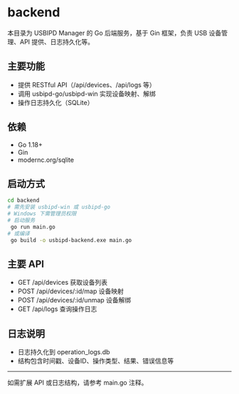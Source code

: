 # backend

本目录为 USBIPD Manager 的 Go 后端服务，基于 Gin 框架，负责 USB 设备管理、API 提供、日志持久化等。

## 主要功能
- 提供 RESTful API（/api/devices、/api/logs 等）
- 调用 usbipd-go/usbipd-win 实现设备映射、解绑
- 操作日志持久化（SQLite）

## 依赖
- Go 1.18+
- Gin
- modernc.org/sqlite

## 启动方式
```bash
cd backend
# 需先安装 usbipd-win 或 usbipd-go
# Windows 下需管理员权限
# 启动服务
 go run main.go
# 或编译
 go build -o usbipd-backend.exe main.go
```

## 主要 API
- GET    /api/devices      获取设备列表
- POST   /api/devices/:id/map    设备映射
- POST   /api/devices/:id/unmap  设备解绑
- GET    /api/logs         查询操作日志

## 日志说明
- 日志持久化到 operation_logs.db
- 结构包含时间戳、设备ID、操作类型、结果、错误信息等

---
如需扩展 API 或日志结构，请参考 main.go 注释。 